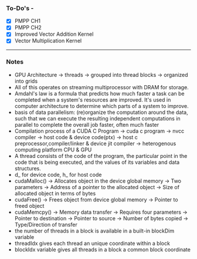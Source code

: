 ### To-Do's -
- [x] PMPP CH1
- [x] PMPP CH2
- [x] Improved Vector Addition Kernel
- [x] Vector Multiplication Kernel

---

### Notes

* GPU Architecture -> threads -> grouped into thread blocks -> organized into grids
* All of this operates on streaming multiprocessor with DRAM for storage.
* Amdahl's law is a formula that predicts how much faster a task can be completed when a system's resources are improved. It's used in computer architecture to determine which parts of a system to improve. 
* basis of data parallelism: (re)organize the computation around the data, such that we can execute the resulting independent computations in parallel to complete the overall job faster, often much faster
* Compilation process of a CUDA C Program -> cuda c program -> nvcc compiler -> host code & device code(ptx) -> host c preprocessor,compiler/linker & device jit compiler -> heterogenous computing platform CPU & GPU
* A thread consists of the code of the program,
the particular point in the code that is being executed, and the values of its
variables and data structures.
* d_ for device code, h_ for host code
* cudaMalloc() -> Allocates object in the device
global memory -> Two parameters -> Address of a pointer to the allocated object -> Size of allocated object in terms of bytes
* cudaFree() -> Frees object from device global memory -> Pointer to freed object
* cudaMemcpy() -> Memory data transfer -> Requires four parameters -> Pointer to destination -> Pointer to source -> Number of bytes copied -> Type/Direction of transfer
* the number of threads in a block is available in a built-in blockDim variable
* threadIdx gives each thread an unique coordinate within a block
* blockIdx variable gives all threads in a block a common block coordinate
